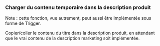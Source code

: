 ### Charger du contenu temporaire dans la description produit

Note : cette fonction, vue autrement, peut aussi être implémentée sous forme de Trigger.

Copier/coller le contenu du titre dans la description produit, en attendant que le vrai contenu de la description marketing soit implémentée.

